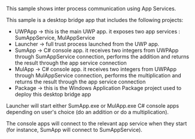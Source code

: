 This sample shows inter process communication using App Services. 

This sample is a desktop bridge app that includes the following projects:
* UWPApp -> this is the main UWP app. it exposes two app services : SumAppService, MulAppService
* Launcher -> full trust process launched from the UWP app. 
* SumApp -> C# console app. it receives two integers from UWPApp through SumAppService connection, performs the addition and returns the result through the app service connection
* MulApp -> C# console app. it receives two integers from UWPApp through MulAppService connection, performs the multiplication and returns the result through the app service connection
* Package -> this is the Windows Application Package project used to deploy this desktop bridge app

Launcher will start either SumApp.exe or MulApp.exe C# console apps depending on user's choice (do an addition or do a multiplication).

The console	apps will connect to the relevant app service when they start (for instance, SumApp will connect to SumAppService).

